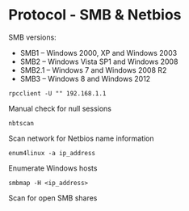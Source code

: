 # Protocol - SMB & Netbios

SMB versions:

* SMB1 – Windows 2000, XP and Windows 2003
* SMB2 – Windows Vista SP1 and Windows 2008
* SMB2.1 – Windows 7 and Windows 2008 R2
* SMB3 – Windows 8 and Windows 2012

```rpcclient -U "" 192.168.1.1```

Manual check for null sessions

```nbtscan ```

Scan network for Netbios name information

```enum4linux -a ip_address ```

Enumerate Windows hosts

```smbmap -H <ip_address>```

Scan for open SMB shares
